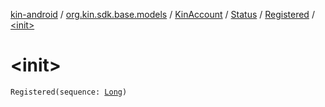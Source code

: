 [kin-android](../../../../index.md) / [org.kin.sdk.base.models](../../../index.md) / [KinAccount](../../index.md) / [Status](../index.md) / [Registered](index.md) / [&lt;init&gt;](./-init-.md)

# &lt;init&gt;

`Registered(sequence: `[`Long`](https://kotlinlang.org/api/latest/jvm/stdlib/kotlin/-long/index.html)`)`